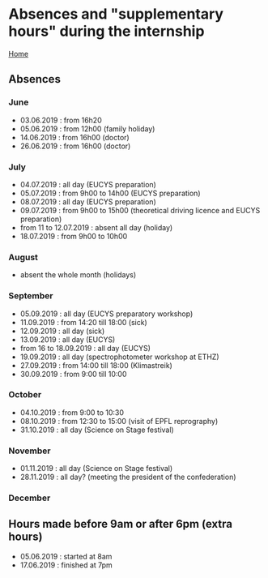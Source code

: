 # Absences and "supplementary hours" during the internship

[Home](../../README.md)

## Absences

### June

- 03.06.2019 : from 16h20
- 05.06.2019 : from 12h00 (family holiday)
- 14.06.2019 : from 16h00 (doctor)
- 26.06.2019 : from 16h00 (doctor)

### July

- 04.07.2019 : all day (EUCYS preparation)
- 05.07.2019 : from 9h00 to 14h00 (EUCYS preparation)
- 08.07.2019 : all day (EUCYS preparation)
- 09.07.2019 : from 9h00 to 15h00 (theoretical driving licence and EUCYS preparation)
- from 11 to 12.07.2019 : absent all day (holiday)
- 18.07.2019 : from 9h00 to 10h00

### August

- absent the whole month (holidays)

### September

- 05.09.2019 : all day (EUCYS preparatory workshop)
- 11.09.2019 : from 14:20 till 18:00 (sick)
- 12.09.2019 : all day (sick)
- 13.09.2019 : all day (EUCYS)
- from 16 to 18.09.2019 : all day (EUCYS)
- 19.09.2019 : all day (spectrophotometer workshop at ETHZ)
- 27.09.2019 : from 14:00 till 18:00 (Klimastreik)
- 30.09.2019 : from 9:00 till 10:00

### October

- 04.10.2019 : from 9:00 to 10:30
- 08.10.2019 : from 12:30 to 15:00 (visit of EPFL reprography)
- 31.10.2019 : all day (Science on Stage festival)

### November

- 01.11.2019 : all day (Science on Stage festival)
- 28.11.2019 : all day? (meeting the president of the confederation)

### December

## Hours made before 9am or after 6pm (extra hours)

- 05.06.2019 : started at 8am
- 17.06.2019 : finished at 7pm
